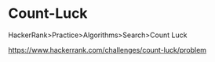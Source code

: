 
# Count-Luck

HackerRank>Practice>Algorithms>Search>Count Luck

https://www.hackerrank.com/challenges/count-luck/problem
